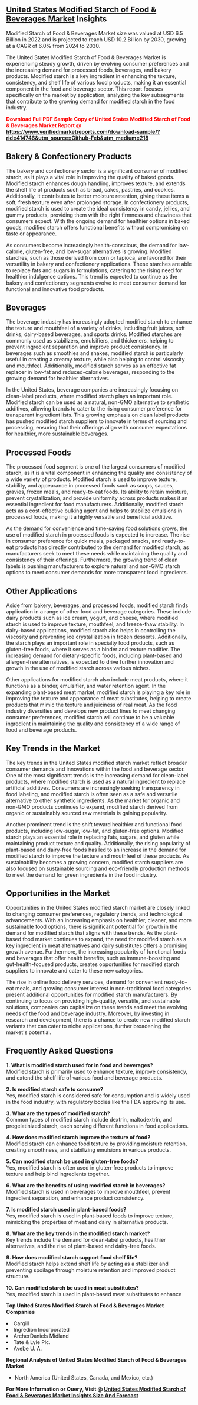 <h2><a href="https://www.verifiedmarketreports.com/download-sample/?rid=414746&amp;utm_source=Github-Feb&amp;utm_medium=218" target="_blank">United States Modified Starch of Food & Beverages Market</a> Insights</h2><p>Modified Starch of Food & Beverages Market size was valued at USD 6.5 Billion in 2022 and is projected to reach USD 10.2 Billion by 2030, growing at a CAGR of 6.0% from 2024 to 2030.</p><p> <p>The United States Modified Starch of Food & Beverages Market is experiencing steady growth, driven by evolving consumer preferences and the increasing demand for processed foods, beverages, and bakery products. Modified starch is a key ingredient in enhancing the texture, consistency, and shelf life of various food products, making it an essential component in the food and beverage sector. This report focuses specifically on the market by application, analyzing the key subsegments that contribute to the growing demand for modified starch in the food industry. </p> <p><strong><p><span class=""><span style="color: #ff0000;"><strong>Download Full PDF Sample Copy of United States Modified Starch of Food & Beverages Market Report</strong> @ </span><a href="https://www.verifiedmarketreports.com/download-sample/?rid=414746&amp;utm_source=Github-Feb&amp;utm_medium=218" target="_blank">https://www.verifiedmarketreports.com/download-sample/?rid=414746&amp;utm_source=Github-Feb&amp;utm_medium=218</a></span></p></strong></p> <h2>Bakery & Confectionery Products</h2> <p>The bakery and confectionery sector is a significant consumer of modified starch, as it plays a vital role in improving the quality of baked goods. Modified starch enhances dough handling, improves texture, and extends the shelf life of products such as bread, cakes, pastries, and cookies. Additionally, it contributes to better moisture retention, giving these items a soft, fresh texture even after prolonged storage. In confectionery products, modified starch is used to create the ideal consistency in candy, jellies, and gummy products, providing them with the right firmness and chewiness that consumers expect. With the ongoing demand for healthier options in baked goods, modified starch offers functional benefits without compromising on taste or appearance. <p>As consumers become increasingly health-conscious, the demand for low-calorie, gluten-free, and low-sugar alternatives is growing. Modified starches, such as those derived from corn or tapioca, are favored for their versatility in bakery and confectionery applications. These starches are able to replace fats and sugars in formulations, catering to the rising need for healthier indulgence options. This trend is expected to continue as the bakery and confectionery segments evolve to meet consumer demand for functional and innovative food products.</p> <h2>Beverages</h2> <p>The beverage industry has increasingly adopted modified starch to enhance the texture and mouthfeel of a variety of drinks, including fruit juices, soft drinks, dairy-based beverages, and sports drinks. Modified starches are commonly used as stabilizers, emulsifiers, and thickeners, helping to prevent ingredient separation and improve product consistency. In beverages such as smoothies and shakes, modified starch is particularly useful in creating a creamy texture, while also helping to control viscosity and mouthfeel. Additionally, modified starch serves as an effective fat replacer in low-fat and reduced-calorie beverages, responding to the growing demand for healthier alternatives. <p>In the United States, beverage companies are increasingly focusing on clean-label products, where modified starch plays an important role. Modified starch can be used as a natural, non-GMO alternative to synthetic additives, allowing brands to cater to the rising consumer preference for transparent ingredient lists. This growing emphasis on clean label products has pushed modified starch suppliers to innovate in terms of sourcing and processing, ensuring that their offerings align with consumer expectations for healthier, more sustainable beverages.</p> <h2>Processed Foods</h2> <p>The processed food segment is one of the largest consumers of modified starch, as it is a vital component in enhancing the quality and consistency of a wide variety of products. Modified starch is used to improve texture, stability, and appearance in processed foods such as soups, sauces, gravies, frozen meals, and ready-to-eat foods. Its ability to retain moisture, prevent crystallization, and provide uniformity across products makes it an essential ingredient for food manufacturers. Additionally, modified starch acts as a cost-effective bulking agent and helps to stabilize emulsions in processed foods, making it a highly versatile and beneficial additive. <p>As the demand for convenience and time-saving food solutions grows, the use of modified starch in processed foods is expected to increase. The rise in consumer preference for quick meals, packaged snacks, and ready-to-eat products has directly contributed to the demand for modified starch, as manufacturers seek to meet these needs while maintaining the quality and consistency of their offerings. Furthermore, the growing trend of clean labels is pushing manufacturers to explore natural and non-GMO starch options to meet consumer demands for more transparent food ingredients.</p> <h2>Other Applications</h2> <p>Aside from bakery, beverages, and processed foods, modified starch finds application in a range of other food and beverage categories. These include dairy products such as ice cream, yogurt, and cheese, where modified starch is used to improve texture, mouthfeel, and freeze-thaw stability. In dairy-based applications, modified starch also helps in controlling the viscosity and preventing ice crystallization in frozen desserts. Additionally, the starch plays an important role in specialty food products, such as gluten-free foods, where it serves as a binder and texture modifier. The increasing demand for dietary-specific foods, including plant-based and allergen-free alternatives, is expected to drive further innovation and growth in the use of modified starch across various niches. <p>Other applications for modified starch also include meat products, where it functions as a binder, emulsifier, and water retention agent. In the expanding plant-based meat market, modified starch is playing a key role in improving the texture and appearance of meat substitutes, helping to create products that mimic the texture and juiciness of real meat. As the food industry diversifies and develops new product lines to meet changing consumer preferences, modified starch will continue to be a valuable ingredient in maintaining the quality and consistency of a wide range of food and beverage products.</p> <h2>Key Trends in the Market</h2> <p>The key trends in the United States modified starch market reflect broader consumer demands and innovations within the food and beverage sector. One of the most significant trends is the increasing demand for clean-label products, where modified starch is used as a natural ingredient to replace artificial additives. Consumers are increasingly seeking transparency in food labeling, and modified starch is often seen as a safe and versatile alternative to other synthetic ingredients. As the market for organic and non-GMO products continues to expand, modified starch derived from organic or sustainably sourced raw materials is gaining popularity. <p>Another prominent trend is the shift toward healthier and functional food products, including low-sugar, low-fat, and gluten-free options. Modified starch plays an essential role in replacing fats, sugars, and gluten while maintaining product texture and quality. Additionally, the rising popularity of plant-based and dairy-free foods has led to an increase in the demand for modified starch to improve the texture and mouthfeel of these products. As sustainability becomes a growing concern, modified starch suppliers are also focused on sustainable sourcing and eco-friendly production methods to meet the demand for green ingredients in the food industry.</p> <h2>Opportunities in the Market</h2> <p>Opportunities in the United States modified starch market are closely linked to changing consumer preferences, regulatory trends, and technological advancements. With an increasing emphasis on healthier, cleaner, and more sustainable food options, there is significant potential for growth in the demand for modified starch that aligns with these trends. As the plant-based food market continues to expand, the need for modified starch as a key ingredient in meat alternatives and dairy substitutes offers a promising growth avenue. Furthermore, the increasing popularity of functional foods and beverages that offer health benefits, such as immune-boosting and gut-health-focused products, creates opportunities for modified starch suppliers to innovate and cater to these new categories. <p>The rise in online food delivery services, demand for convenient ready-to-eat meals, and growing consumer interest in non-traditional food categories present additional opportunities for modified starch manufacturers. By continuing to focus on providing high-quality, versatile, and sustainable solutions, companies can capitalize on these trends and meet the evolving needs of the food and beverage industry. Moreover, by investing in research and development, there is a chance to create new modified starch variants that can cater to niche applications, further broadening the market's potential.</p> <h2>Frequently Asked Questions</h2> <p><strong>1. What is modified starch used for in food and beverages?</strong><br>Modified starch is primarily used to enhance texture, improve consistency, and extend the shelf life of various food and beverage products.</p> <p><strong>2. Is modified starch safe to consume?</strong><br>Yes, modified starch is considered safe for consumption and is widely used in the food industry, with regulatory bodies like the FDA approving its use.</p> <p><strong>3. What are the types of modified starch?</strong><br>Common types of modified starch include dextrin, maltodextrin, and pregelatinized starch, each serving different functions in food applications.</p> <p><strong>4. How does modified starch improve the texture of food?</strong><br>Modified starch can enhance food texture by providing moisture retention, creating smoothness, and stabilizing emulsions in various products.</p> <p><strong>5. Can modified starch be used in gluten-free foods?</strong><br>Yes, modified starch is often used in gluten-free products to improve texture and help bind ingredients together.</p> <p><strong>6. What are the benefits of using modified starch in beverages?</strong><br>Modified starch is used in beverages to improve mouthfeel, prevent ingredient separation, and enhance product consistency.</p> <p><strong>7. Is modified starch used in plant-based foods?</strong><br>Yes, modified starch is used in plant-based foods to improve texture, mimicking the properties of meat and dairy in alternative products.</p> <p><strong>8. What are the key trends in the modified starch market?</strong><br>Key trends include the demand for clean-label products, healthier alternatives, and the rise of plant-based and dairy-free foods.</p> <p><strong>9. How does modified starch support food shelf life?</strong><br>Modified starch helps extend shelf life by acting as a stabilizer and preventing spoilage through moisture retention and improved product structure.</p> <p><strong>10. Can modified starch be used in meat substitutes?</strong><br>Yes, modified starch is used in plant-based meat substitutes to enhance</p><p><strong>Top United States Modified Starch of Food & Beverages Market Companies</strong></p><div data-test-id=""><p><li>Cargill</li><li> Ingredion Incorporated</li><li> ArcherDaniels Midland</li><li> Tate & Lyle Plc.</li><li> Avebe U. A.</li></p><div><strong>Regional Analysis of&nbsp;United States Modified Starch of Food & Beverages Market</strong></div><ul><li dir="ltr"><p dir="ltr">North America&nbsp;(United States, Canada, and Mexico, etc.)</p></li></ul><p><strong>For More Information or Query, Visit @&nbsp;</strong><strong><a href="https://www.verifiedmarketreports.com/product/modified-starch-of-food-beverages-market/?utm_source=Github-Feb&amp;utm_medium=218" target="_blank">United States Modified Starch of Food & Beverages Market Insights Size And Forecast</a></strong></p></div>
